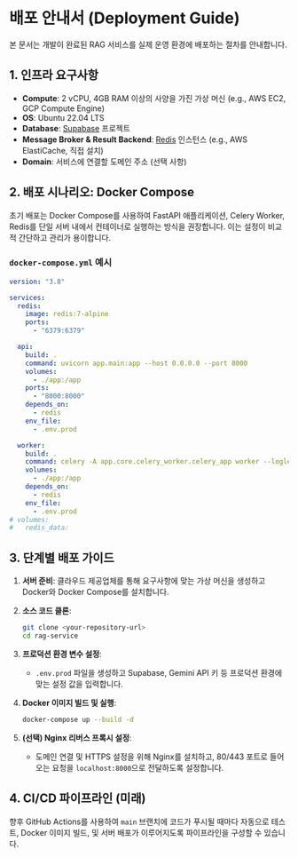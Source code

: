 # 배포 안내서 (Deployment Guide)

본 문서는 개발이 완료된 RAG 서비스를 실제 운영 환경에 배포하는 절차를 안내합니다.

## 1. 인프라 요구사항

- **Compute**: 2 vCPU, 4GB RAM 이상의 사양을 가진 가상 머신 (e.g., AWS EC2, GCP Compute Engine)
- **OS**: Ubuntu 22.04 LTS
- **Database**: [Supabase](https://supabase.com/) 프로젝트
- **Message Broker & Result Backend**: [Redis](https://redis.io/) 인스턴스 (e.g., AWS ElastiCache, 직접 설치)
- **Domain**: 서비스에 연결할 도메인 주소 (선택 사항)

## 2. 배포 시나리오: Docker Compose

초기 배포는 Docker Compose를 사용하여 FastAPI 애플리케이션, Celery Worker, Redis를 단일 서버 내에서 컨테이너로 실행하는 방식을 권장합니다. 이는 설정이 비교적 간단하고 관리가 용이합니다.

### `docker-compose.yml` 예시

```yaml
version: "3.8"

services:
  redis:
    image: redis:7-alpine
    ports:
      - "6379:6379"

  api:
    build: .
    command: uvicorn app.main:app --host 0.0.0.0 --port 8000
    volumes:
      - ./app:/app
    ports:
      - "8000:8000"
    depends_on:
      - redis
    env_file:
      - .env.prod

  worker:
    build: .
    command: celery -A app.core.celery_worker.celery_app worker --loglevel=info
    volumes:
      - ./app:/app
    depends_on:
      - redis
    env_file:
      - .env.prod
# volumes:
#   redis_data:
```

## 3. 단계별 배포 가이드

1.  **서버 준비**: 클라우드 제공업체를 통해 요구사항에 맞는 가상 머신을 생성하고 Docker와 Docker Compose를 설치합니다.

2.  **소스 코드 클론**:

    ```bash
    git clone <your-repository-url>
    cd rag-service
    ```

3.  **프로덕션 환경 변수 설정**:

    - `.env.prod` 파일을 생성하고 Supabase, Gemini API 키 등 프로덕션 환경에 맞는 설정 값을 입력합니다.

4.  **Docker 이미지 빌드 및 실행**:

    ```bash
    docker-compose up --build -d
    ```

5.  **(선택) Nginx 리버스 프록시 설정**:
    - 도메인 연결 및 HTTPS 설정을 위해 Nginx를 설치하고, 80/443 포트로 들어오는 요청을 `localhost:8000`으로 전달하도록 설정합니다.

## 4. CI/CD 파이프라인 (미래)

향후 GitHub Actions를 사용하여 `main` 브랜치에 코드가 푸시될 때마다 자동으로 테스트, Docker 이미지 빌드, 및 서버 배포가 이루어지도록 파이프라인을 구성할 수 있습니다.
